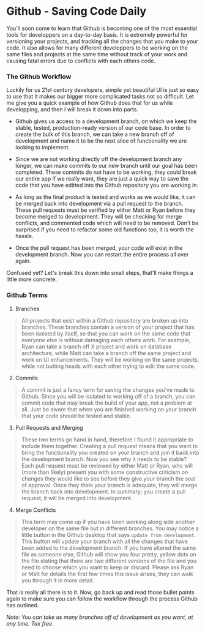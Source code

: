 # Github - Saving Code Daily

You'll soon come to learn that Github is becoming one of the most essential tools for developpers on a day-to-day basis. It is extremely powerful for versioning your projects, and tracking all the changes that you make to your code. It also allows for many different developpers to be working on the same files and projects at the same time without track of your work and causing fatal errors due to conflicts with each others code.

### The Github Workflow

Luckily for us 21st century developers, simple yet beautiful UI is just so easy to use that it makes our bigger more complicated tasks not so difficult. Let me give you a quick example of how Github does that for us while developping, and then I will break it down into parts.

- Github gives us access to a development branch, on which we keep the stable, tested, production-ready version of our code base. In order to create the bulk of this branch, we can take a new branch off of development and name it to be the next slice of functionality we are looking to implement. 

- Since we are not working directly off the development branch any longer, we can make commits to our new branch until our goal has been completed. These commits do not have to be working, they could break our entire app if we really want, they are just a quick way to save the code that you have editted into the Github repository you are working in.

- As long as the final product is tested and works as we would like, it can be merged back into development via a pull request to the branch. These pull requests must be verified by either Matt or Ryan before they become merged to development. They will be checking for merge conflicts, and commented code which will need to be removed. Don't be surprised if you need to refactor some old functions too, it is worth the hassle. 

- Once the pull request has been merged, your code will exist in the development branch. Now you can restart the entire process all over again.

Confused yet? Let's break this down into small steps, that'll make things a little more concrete.

### Github Terms 

1. Branches

> All projects that exist within a Github repository are broken up into branches. These branches contain a version of your project that has been isolated by itself, so that you can work on the same code that everyone else is without damaging each others work. For example, Ryan can take a branch off X project and work on database architecture, while Matt can take a branch off the same project and work on UI enhancements. They will be working on the same projects, while not butting heads with each other trying to edit the same code.

2. Commits

> A commit is just a fancy term for saving the changes you've made to Github. Since you will be isolated to working off of a branch, you can commit code that may break the build of your app, not a problem at all. Just be aware that when you are finished working on your branch that your code should be tested and stable.

3. Pull Requests and Merging

> These two terms go hand in hand, therefore I found it appropriate to include them together. Creating a pull request means that you want to bring the functionality you created on your branch and join it back into the development branch. Now you see why it needs to be stable? Each pull request must be reviewed by either Matt or Ryan, who will (more than likely) present you with some constructive criticism on changes they would like to see before they give your branch the seal of approval. Once they think your branch is adequate, they will merge the branch back into development. In summary; you create a pull request, it will be merged into development.

4. Merge Conflicts

> This term may come up if you have been working along side another developer on the same file but in different branches. You may notice a little button in the Github desktop that says `update from development`. This button will update your branch with all the changes that have been added to the development branch. If you have altered the same file as someone else, Github will show you four pretty, yellow dots on the file stating that there are two different versions of the file and you need to choose which you want to keep or discard. Please ask Ryan or Matt for details the first few times this issue arises, they can walk you through it in more detail.

That is really all there is to it. Now, go back up and read those bullet points again to make sure you can follow the workflow through the process Github has outlined.

*Note: You can take as many branches off of development as you want, at any time. Tax free.*









